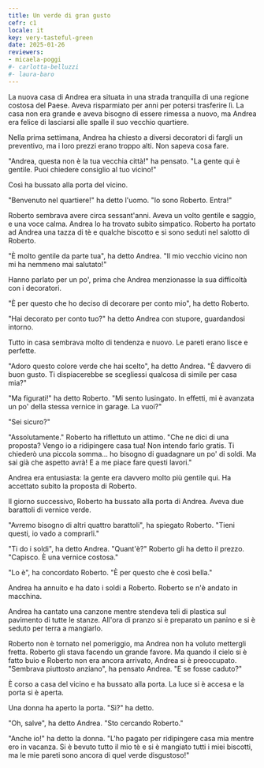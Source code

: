 ```yaml
---
title: Un verde di gran gusto
cefr: c1
locale: it
key: very-tasteful-green
date: 2025-01-26
reviewers:
- micaela-poggi
#- carlotta-belluzzi
#- laura-baro
---
```


La nuova casa di Andrea era situata in una strada tranquilla di una regione costosa del Paese. Aveva risparmiato per anni per potersi trasferire lì. La casa non era grande e aveva bisogno di essere rimessa a nuovo, ma Andrea era felice di lasciarsi alle spalle il suo vecchio quartiere.

Nella prima settimana, Andrea ha chiesto a diversi decoratori di fargli un preventivo, ma i loro prezzi erano troppo alti. Non sapeva cosa fare.

"Andrea, questa non è la tua vecchia città!" ha pensato. "La gente qui è gentile. Puoi chiedere consiglio al tuo vicino!"

Così ha bussato alla porta del vicino.

"Benvenuto nel quartiere!" ha detto l'uomo. "Io sono Roberto. Entra!"

Roberto sembrava avere circa sessant'anni. Aveva un volto gentile e saggio, e una voce calma. Andrea lo ha trovato subito simpatico. Roberto ha portato ad Andrea una tazza di tè e qualche biscotto e si sono seduti nel salotto di Roberto.

"È molto gentile da parte tua", ha detto Andrea. "Il mio vecchio vicino non mi ha nemmeno mai salutato!"

Hanno parlato per un po', prima che Andrea menzionasse la sua difficoltà con i decoratori.

"È per questo che ho deciso di decorare per conto mio", ha detto Roberto.

"Hai decorato per conto tuo?" ha detto Andrea con stupore, guardandosi intorno.

Tutto in casa sembrava molto di tendenza e nuovo. Le pareti erano lisce e perfette.

"Adoro questo colore verde che hai scelto", ha detto Andrea. "È davvero di buon gusto. Ti dispiacerebbe se scegliessi qualcosa di simile per casa mia?"

"Ma figurati!" ha detto Roberto. "Mi sento lusingato. In effetti, mi è avanzata un po' della stessa vernice in garage. La vuoi?"

"Sei sicuro?"

"Assolutamente." Roberto ha riflettuto un attimo. "Che ne dici di una proposta? Vengo io a ridipingere casa tua! Non intendo farlo gratis. Ti chiederò una piccola somma... ho bisogno di guadagnare un po' di soldi. Ma sai già che aspetto avrà! E a me piace fare questi lavori."

Andrea era entusiasta: la gente era davvero molto più gentile qui. Ha accettato subito la proposta di Roberto.

Il giorno successivo, Roberto ha bussato alla porta di Andrea. Aveva due barattoli di vernice verde.

"Avremo bisogno di altri quattro barattoli", ha spiegato Roberto. "Tieni questi, io vado a comprarli."

"Ti do i soldi", ha detto Andrea. "Quant'è?" Roberto gli ha detto il prezzo. "Capisco. È una vernice costosa."

"Lo è", ha concordato Roberto. "È per questo che è così bella."

Andrea ha annuito e ha dato i soldi a Roberto. Roberto se n'è andato in macchina.

Andrea ha cantato una canzone mentre stendeva teli di plastica sul pavimento di tutte le stanze. All'ora di pranzo si è preparato un panino e si è seduto per terra a mangiarlo.

Roberto non è tornato nel pomeriggio, ma Andrea non ha voluto mettergli fretta. Roberto gli stava facendo un grande favore. Ma quando il cielo si è fatto buio e Roberto non era ancora arrivato, Andrea si è preoccupato. "Sembrava piuttosto anziano", ha pensato Andrea. "E se fosse caduto?"

È corso a casa del vicino e ha bussato alla porta. La luce si è accesa e la porta si è aperta.

Una donna ha aperto la porta. "Sì?" ha detto.

"Oh, salve", ha detto Andrea. "Sto cercando Roberto."

"Anche io!" ha detto la donna. "L'ho pagato per ridipingere casa mia mentre ero in vacanza. Si è bevuto tutto il mio tè e si è mangiato tutti i miei biscotti, ma le mie pareti sono ancora di quel verde disgustoso!"